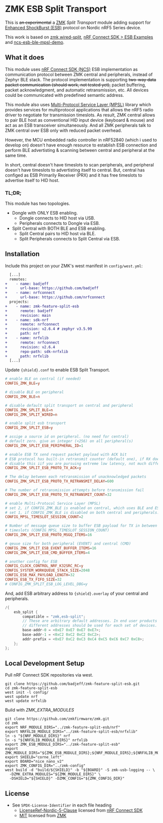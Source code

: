 # ZMK ESB Split Transport

This is ~~an experimental~~ a [ZMK](https://zmk.dev) *Split Transport* module adding support for [Enhanced ShockBurst (ESB)](https://docs.nordicsemi.com/bundle/ncs-latest/page/nrf/protocols/esb/index.html) protocol on Nordic nRF5 Series device.

This work is based on [zmk,wired-split](https://github.com/zmkfirmware/zmk/tree/main/app/src/split/wired), [nRF Connect SDK > ESB Examples](https://docs.nordicsemi.com/bundle/ncs-2.6.4/page/nrf/samples/esb.html) and [ncs-esb-ble-mpsl-demo](https://github.com/too1/ncs-esb-ble-mpsl-demo/).


## What it does

This module uses [nRF Connect SDK (NCS)](https://docs.nordicsemi.com/bundle/ncs-latest/page/nrf/index.html) ESB implementation as communication protocol between ZMK central and peripherals, instead of Zephyr BLE stack. The protocol implementation is supporting ~~two-way data packet communication (should work, not tested yet),~~ packet buffering, packet acknowledgment, and automatic retransmission, etc. All devices could be communicated with predefined semantic address. 

This module also uses [Multi-Protocol Service Layer (MPSL)](https://docs.nordicsemi.com/bundle/ncs-latest/page/nrf/protocols/multiprotocol/index.html) library which provides services for multiprotocol applications that allows the nRF5 radio driver to negotiate for transmission timeslots. As result, ZMK central allows to pair BLE host as conventional HID input device (keyboard & mouse) and act as an ESB transceiver simultaneously. And all ZMK peripherals talk to ZMK central over ESB only with reduced packet overhead.

However, the MCU embedded radio controller in nRF52840 (which i used to develop on) doesn't have enough resource to establish ESB connection and perform BLE advertisting & scanning between central and peripheral at the same time.

In short, central doesn't have timeslots to scan peripherals, and peripheral doesn't have timeslots to advertisting itself to central. But, central has configed as ESB Primarily Receiver (PRX) and it has free timeslots to advertise itself to HID host.

### TL;DR;
This module has two topologies.
- Dongle with ONLY ESB enabling. 
   - Dongle connects to HID host via USB. 
   - Peripherals connects to Dongle via ESB.
- Split Central with BOTH BLE and ESB enabling.
   - Split Central pairs to HID host via BLE.
   - Split Peripherals connects to Split Central via ESB.


## Installation

Include this project on your ZMK's west manifest in `config/west.yml`:
```diff
  [...]
  remotes:
+    - name: badjeff
+      url-base: https://github.com/badjeff
+    - name: nrfconnect
+      url-base: https://github.com/nrfconnect
  projects:
+    - name: zmk-feature-split-esb
+      remote: badjeff
+      revision: main  
+    - name: sdk-nrf
+      remote: nrfconnect
+      revision: v2.6.4 # zephyr v3.5.99
+      path: nrf
+    - name: nrfxlib
+      remote: nrfconnect
+      revision: v2.6.4
+      repo-path: sdk-nrfxlib
+      path: nrfxlib
  [...]
```

Update `{shield}.conf` to enable ESB Split Transport.
```conf
# enable BLE on central (if needed)
CONFIG_ZMK_BLE=y

# disable BLE on peripheral
CONFIG_ZMK_BLE=n

# disable default split transport on central and peripheral
CONFIG_ZMK_SPLIT_BLE=n
CONFIG_ZMK_SPLIT_WIRED=n

# enable split esb transport
CONFIG_ZMK_SPLIT_ESB=y

# assige a source id on peripheral. (no need for central)
# default zero. give an integer (<256) on all peripheral(s)
CONFIG_ZMK_SPLIT_ESB_PERIPHERAL_ID=1

# enable ESB TX send request packet payload with ACK bit
# ESB protocol has built-in retransmit counter (default one), if RX does not response ACK properly.
# disable this iif you are pursuing extreme low latency, not much different in real-life experiment.
CONFIG_ZMK_SPLIT_ESB_PROTO_TX_ACK=y

# The delay between each retransmission of unacknowledged packets
CONFIG_ZMK_SPLIT_ESB_PROTO_TX_RETRANSMIT_DELAY=600

# The number of retransmission attempts before transmission fail
CONFIG_ZMK_SPLIT_ESB_PROTO_TX_RETRANSMIT_COUNT=32

# enable Multi-Protocol Service Layer (MPSL)
# set 2, if CONFIG_ZMK_BLE is enabled on central, which uses BLE and ESB simultaneously
# set 1, if CONFIG_ZMK_BLE is disabled on both central and peripherals. (dongle-only mode)
CONFIG_MPSL_TIMESLOT_SESSION_COUNT=2

# Number of message queue size to buffer ESB payload for TX in between multi-protocol service 
# timeslots (CONFIG_MPSL_TIMESLOT_SESSION_COUNT)
CONFIG_ZMK_SPLIT_ESB_PROTO_MSGQ_ITEMS=16

# qeuue size for both peripheral (EVENT) and central (CMD)
CONFIG_ZMK_SPLIT_ESB_EVENT_BUFFER_ITEMS=16
CONFIG_ZMK_SPLIT_ESB_CMD_BUFFER_ITEMS=4

# another config for ESB
CONFIG_CLOCK_CONTROL_NRF_K32SRC_RC=y
CONFIG_SYSTEM_WORKQUEUE_STACK_SIZE=2048
CONFIG_ESB_MAX_PAYLOAD_LENGTH=32
CONFIG_ESB_TX_FIFO_SIZE=32
# CONFIG_ZMK_SPLIT_ESB_LOG_LEVEL_DBG=y
```

And, add ESB arbitrary address to `{shield}.overlay` of your central and peripherals.
```c
/{
    esb_split {
        compatible = "zmk,esb-split";
        // These are arbitrary default addresses. In end user products
        // different addresses should be used for each set of devices.
        base-addr-0 = <0xE7 0xE7 0xE7 0xE7>;
        base-addr-1 = <0xC2 0xC2 0xC2 0xC2>;
        addr-prefix = <0xE7 0xC2 0xC3 0xC4 0xC5 0xC6 0xC7 0xC8>;
    };
};
```


## Local Development Setup

Pull nRF Connect SDK repositories via west.
```shell
git clone https://github.com/badjeff/zmk-feature-split-esb.git
cd zmk-feature-split-esb
west init -l config/
west update nrf
west update nrfxlib
```

Build with *ZMK_EXTRA_MODULES*
```shell
git clone https://github.com/zmkfirmware/zmk.git
cd zmk
export NRF_MODULE_DIRS="../zmk-feature-split-esb/nrf"
export NRFXLIB_MODULE_DIRS="../zmk-feature-split-esb/nrfxlib"
ln -s "${NRF_MODULE_DIRS}" nrf
ln -s "${NRFXLIB_MODULE_DIRS}" nrfxlib
export ZMK_ESB_MODULE_DIRS="../zmk-feature-split-esb"
export ZMK_MODULE_DIRS="${ZMK_ESB_MODULE_DIRS};${NRF_MODULE_DIRS};${NRFXLIB_MODULE_DIRS}"
export SHIELD="corne_left"
export BOARD="nice_nano_v2"
export ZMK_CONFIG_DIR="../zmk-config"
west build -d "build/${SHIELD}" -b "${BOARD}" -S zmk-usb-logging -- \
  -DZMK_EXTRA_MODULES="${ZMK_MODULE_DIRS}" \
  -DSHIELD="${SHIELD}" -DZMK_CONFIG="${ZMK_CONFIG_DIR}"
```


## License

- See `SPDX-License-Identifier` in each file heading
  * [LicenseRef-Nordic-5-Clause](https://github.com/nrfconnect/sdk-nrf/blob/main/LICENSE) licensed from [nRF Connect SDK](https://docs.nordicsemi.com/bundle/ncs-latest/page/nrf/index.html)
  * [MIT](https://github.com/zmkfirmware/zmk/blob/main/LICENSE) licensed from [ZMK](https://github.com/zmkfirmware/zmk/)
